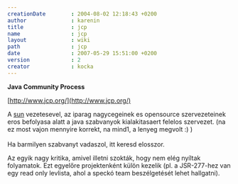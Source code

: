 ```yaml
---
creationDate        : 2004-08-02 12:18:43 +0200 
author              : karenin 
title               : jcp 
name                : jcp 
layout              : wiki 
path                : jcp 
date                : 2007-05-29 15:51:00 +0200 
version             : 2 
creator             : kocka 
---
```

__Java Community Process__

[http://www.jcp.org/](http://www.jcp.org/)

A [sun](Sun.html) vezetesevel, az iparag nagycegeinek es opensource szervezeteinek eros befolyasa alatt a java szabvanyok kialakitasaert felelos szervezet. (na ez most vajon mennyire korrekt, na mind1, a lenyeg megvolt :) )<br/>
<br/>
Ha barmilyen szabvanyt vadaszol, itt keresd elosszor.

Az egyik nagy kritika, amivel illetni szokták, hogy nem elég nyíltak folyamatok. Ezt egyelőre projektenként külön kezelik (pl. a JSR-277-hez van egy read only levlista, ahol a speckó team beszélgetését lehet hallgatni).

